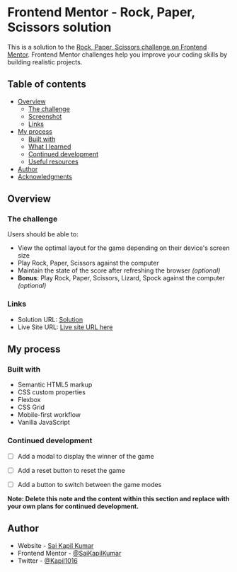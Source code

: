 # Frontend Mentor - Rock, Paper, Scissors solution

This is a solution to the [Rock, Paper, Scissors challenge on Frontend Mentor](https://www.frontendmentor.io/challenges/rock-paper-scissors-game-pTgwgvgH). Frontend Mentor challenges help you improve your coding skills by building realistic projects. 

## Table of contents

- [Overview](#overview)
  - [The challenge](#the-challenge)
  - [Screenshot](#screenshot)
  - [Links](#links)
- [My process](#my-process)
  - [Built with](#built-with)
  - [What I learned](#what-i-learned)
  - [Continued development](#continued-development)
  - [Useful resources](#useful-resources)
- [Author](#author)
- [Acknowledgments](#acknowledgments)


## Overview

### The challenge

Users should be able to:

- View the optimal layout for the game depending on their device's screen size
- Play Rock, Paper, Scissors against the computer
- Maintain the state of the score after refreshing the browser _(optional)_
- **Bonus**: Play Rock, Paper, Scissors, Lizard, Spock against the computer _(optional)_

### Links

- Solution URL: [Solution](https://github.com/SaiKapilKumar/rock-paper-scissors-master)
- Live Site URL: [Live site URL here](https://saikapilkumar.github.io/rock-paper-scissors-master/)

## My process

### Built with

- Semantic HTML5 markup
- CSS custom properties
- Flexbox
- CSS Grid
- Mobile-first workflow
- Vanilla JavaScript

### Continued development

- [ ] Add a modal to display the winner of the game
- [ ] Add a reset button to reset the game
- [ ] Add a button to switch between the game modes


**Note: Delete this note and the content within this section and replace with your own plans for continued development.**

## Author

- Website - [Sai Kapil Kumar](https://www.your-site.com)
- Frontend Mentor - [@SaiKapilKumar](https://www.frontendmentor.io/profile/SaiKapilKumar)
- Twitter - [@Kapil1016](https://twitter.com/Kapil1016)

